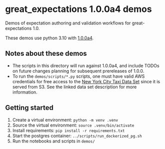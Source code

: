 # great_expectations 1.0.0a4 demos

Demos of expectation authoring and validation workflows for great-expectations 1.0.

These demos use python 3.10 with [1.0.0a4](https://pypi.org/project/great-expectations/1.0.0a4/).

## Notes about these demos

* The scripts in this directory will run against 1.0.0a4, and include TODOs on future changes planning for subsequent prereleases of 1.0.0.
* To run the `demos/scripts/*.py` scripts, one must have valid AWS credentials for free access to the [New York City Taxi Data Set](https://registry.opendata.aws/nyc-tlc-trip-records-pds/) since it is served from S3. See the linked data set description for more information.

## Getting started
1. Create a virtual environment: `python -m venv .venv`
2. Source the virtual environment: `source .venv/bin/activate`
3. Install requirements: `pip install -r requirements.txt`
4. Start the postgres container: `../scripts/run_dockerized_pg.sh`
5. Run the notebooks and scripts in `demos/`
